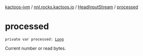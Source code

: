 [kactoos-jvm](../../index.md) / [nnl.rocks.kactoos.io](../index.md) / [HeadInputStream](index.md) / [processed](./processed.md)

# processed

`private var processed: `[`Long`](https://kotlinlang.org/api/latest/jvm/stdlib/kotlin/-long/index.html)

Current number or read bytes.

